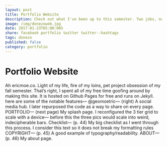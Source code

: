 ```yaml
---
layout: post
title: Portfolio Website
description: Check out what I've been up to this semester. Two jobs, new projects, and somehow straight A's.
image: /img/donezoweb.jpg
date: 2017-01-23T05:00:00S 
share: facebook portfolio twitter twitter--hashtags
tags: donezo
published: false
category: portfolio
---
```


# Portfolio Website
Ah ericmoe.co. Light of my life, fire of my loins, pet project obsession of my fall semester. That’s right, I spent all of my free time goofing around by making this site. It is hosted on Github Pages for free and runs on Jekyll. here are some of the notable features—
@geomoetric— (right) A social media hub. I later repurposed the code as a way to share on every page.
PORTFOLIO— (next page) My splash page. I reconfigured the 3 tier grid to scale with a device— before this the three pics would scale into weird, indecipherable bars. 
Checklist— (p. 44) My big checklist as I went through this process. I consider this text so it does not break my formatting rules
COPYRIGHT— (p. 45) A good example of typography/readability.
ABOUT— (p. 46) My about page.